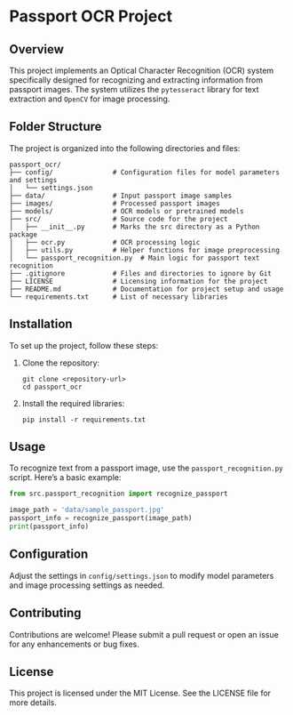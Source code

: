 # Passport OCR Project

## Overview
This project implements an Optical Character Recognition (OCR) system specifically designed for recognizing and extracting information from passport images. The system utilizes the `pytesseract` library for text extraction and `OpenCV` for image processing.

## Folder Structure
The project is organized into the following directories and files:

```
passport_ocr/
├── config/               # Configuration files for model parameters and settings
│   └── settings.json
├── data/                 # Input passport image samples
├── images/               # Processed passport images
├── models/               # OCR models or pretrained models
├── src/                  # Source code for the project
│   ├── __init__.py       # Marks the src directory as a Python package
│   ├── ocr.py            # OCR processing logic
│   ├── utils.py          # Helper functions for image preprocessing
│   └── passport_recognition.py  # Main logic for passport text recognition
├── .gitignore            # Files and directories to ignore by Git
├── LICENSE               # Licensing information for the project
├── README.md             # Documentation for project setup and usage
└── requirements.txt      # List of necessary libraries
```

## Installation
To set up the project, follow these steps:

1. Clone the repository:
   ```
   git clone <repository-url>
   cd passport_ocr
   ```

2. Install the required libraries:
   ```
   pip install -r requirements.txt
   ```

## Usage
To recognize text from a passport image, use the `passport_recognition.py` script. Here’s a basic example:

```python
from src.passport_recognition import recognize_passport

image_path = 'data/sample_passport.jpg'
passport_info = recognize_passport(image_path)
print(passport_info)
```

## Configuration
Adjust the settings in `config/settings.json` to modify model parameters and image processing settings as needed.

## Contributing
Contributions are welcome! Please submit a pull request or open an issue for any enhancements or bug fixes.

## License
This project is licensed under the MIT License. See the LICENSE file for more details.